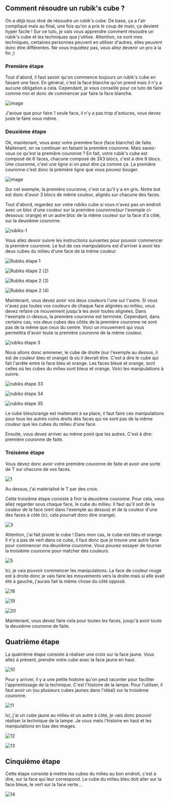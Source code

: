 ## Comment résoudre un rubik's cube ?

On a déjà tous rêvé de résoudre un rubik's cube. De base, ça a l'air compliqué mais au final, une fois qu'on a pris le coup de main, ça devient hyper facile !
Sur ce tuto, je vais vous apprendre comment résoudre un rubik's cube et les techniques que j'utilise. Attention, ce sont mes techniques, certaines personnes peuvent en utiliser d'autres, elles peuvent donc être différentes.
Ne vous inquiétez pas, vous allez devenir un pro à la fin ;)

### Première étape
Tout d'abord, il faut savoir qu'on commence toujours un rubik's cube en faisant une face. En général, c'est la face blanche qu'on prend mais il n'y a aucune obligation a cela. Cependant, je vous conseille pour ce tuto de faire comme moi et donc de commencer par faire la face blanche. 

![image](https://user-images.githubusercontent.com/98915784/152345647-2e06ed45-930b-4d7f-a4b0-fb0adb3a610c.png)

J'avoue que pour faire 1 seule face, il n'y a pas trop d'astuces, vous devez juste le faire vous même.

### Deuxième étape
Ok, maintenant, vous avez votre première face (face blanche) de faite. Maitenant, on va continuer en faisant la première couronne. Mais savez-vous ce qu'est la première couronne ?
En fait, votre rubik's cube est composé de 6 faces, chacune composé de 3X3 blocs, c'est à dire 9 blocs. Une couronne, c'est une ligne si on peut dire ça comme ça. La première couronne c'est donc la première ligne que vous pouvez bouger. 

![image](https://user-images.githubusercontent.com/98915784/152348001-d4165003-2ae4-404f-9a34-4177f63898fe.png)

Sur cet exemple, la première couronne, c'est ce qu'il y a en gris.
Notre but est donc d'avoir 3 blocs de même couleur, alignés sur chacune des faces. 

Tout d'abord, regardez sur votre rubiks cube si vous n'avez pas un endroit avec un bloc d'une couleur sur la première couronne(sur l'exemple ci-dessous: orange) et un autre bloc de la même couleur sur la face d'à côté, sur la deuxième couronne. 

![rubiks-1](https://user-images.githubusercontent.com/98915784/152350478-effbc8ad-e58c-4688-a5f2-7394f8d09f57.PNG)

Vous allez devoir suivre les instructions suivantes pour pouvoir commencer la première couronne. Le but de ces manipulations est d'arriver à avoir les deux cubes du milieu d'une face de la même couleur.  

![Rubiks étape 1](https://user-images.githubusercontent.com/98915784/152398357-bdc3e8ba-709a-4416-b3a5-a0743d067d45.PNG)

![Rubiks étape 2 (2)](https://user-images.githubusercontent.com/98915784/152400018-ba7a38a5-ab20-4d99-8aa6-0a27dcb02fbd.PNG)

![Rubiks étape 2 (3)](https://user-images.githubusercontent.com/98915784/152400937-637ecf5a-9d1f-40cd-8c4a-b5c30e85aeba.PNG)

![Rubiks étape 2 (4)](https://user-images.githubusercontent.com/98915784/152402179-86e3a969-0dca-46b1-89e8-a5fcf75ab865.PNG)

Maintenant, vous devez avoir vos deux couleurs l'une sur l'autre. Si vous n'avez pas toutes vos couleurs de chaque face alignées au milieu, vous devez refaire ce mouvement jusqu'à les avoir toutes alignées.  Dans l'exemple ci-dessus, la première couronne est terminée. Cependant, dans certains cas, vos deux cubes des côtés de la première couronne ne sont pas de la même que ceux du centre. Voici un mouvement qui vous permettra d'avoir toute la première couronne de la même couleur.

![rubiks étape 3](https://user-images.githubusercontent.com/98915784/152405630-df4ebc2a-2d21-41e1-a87f-4b37b33f3cb6.PNG)

Nous allons donc ammener, le cube de droite (sur l'exemple au dessus, il est de couleur bleu et orange) là où il devrait être. C'est à dire le cube qui fait l'arrête entre la face bleu et orange. Les faces bleue et orange, sont celles où les cubes du milieu sont bleus et orange. 
Voici les manipulations à suivre.

![rubiks étape 33](https://user-images.githubusercontent.com/98915784/152406839-47bfa9ef-90c5-4101-9bc4-339a44439439.PNG)

![rubiks étape 34](https://user-images.githubusercontent.com/98915784/152407764-e8e4f881-2898-430b-a824-4857358dc867.PNG)

![rubiks étape 35](https://user-images.githubusercontent.com/98915784/152408396-ee9c4979-d784-4664-9808-6c7de2d51919.PNG)

Le cube bleu/orange est maitenant à sa place, il faut faire ces manipulations pour tous les autres coins droits des faces qui ne sont pas de la même couleur que les cubes du milieu d'une face. 

Ensuite, vous devez arriver au même point que les autres. C'est à dire: première couronne de faite.

### Troisème étape
Vous devez donc avoir votre première couronne de faite et avoir une sorte de T sur chacune de vos faces. 

![1](https://user-images.githubusercontent.com/98915784/152409521-5c74a464-4e3a-48e9-b39e-f0e1e19530fa.PNG)

 Au dessus, j'ai matérialisé le T par des croix.
 
 Cette troisième étape consiste à finir la deuxième couronne. Pour cela, vous allez regarder sous chaque face, le cube du milieu. Il faut qu'il soit de la couleur de la face (vert dans l'exemple au dessus) et de la couleur d'une des faces à côté (ici, cela pourrait donc être orange). 
 
![3](https://user-images.githubusercontent.com/98915784/152411291-e0643455-1d42-4d0e-9d9b-c43d40d4db58.PNG)

Attention, j'ai fait pivoté le cube !
Dans mon cas, le cube est bleu et orange. Il n'y a pas de vert dans ce cube, il faut donc que je trouve une autre face pour commencer ma deuxième couronne. Vous pouvez essayer de tourner la troisième couronne pour matcher des couleurs. 

![5](https://user-images.githubusercontent.com/98915784/152412845-ca57e036-64de-4f8c-a99f-ec0fb5690a4a.PNG)

Ici, je vais pouvoir commencer les manipulations. La face de couleur rouge est à droite donc je vais faire les mouvements vers la droite mais si elle avait été à gauche, j'aurais fait la même chose du côté opposé. 

![18](https://user-images.githubusercontent.com/98915784/152414765-e8289bce-8081-4165-b67e-d79c7292b6c2.PNG)

![19](https://user-images.githubusercontent.com/98915784/152415254-f85b2231-34d4-4d67-bfcf-82bad2447fb1.PNG)

![20](https://user-images.githubusercontent.com/98915784/152416012-5925f350-d359-4790-8a79-7f2910e0b260.PNG)

Maintenant, vous devez faire cela pour toutes les faces, jusqu'à avoir toute la deuxième couronne de faite.

## Quatrième étape
La quatrième étape consiste à réaliser une croix sur la face jaune. Vous allez à présent, prendre votre cube avec la face jaune en haut.

![10](https://user-images.githubusercontent.com/98915784/152513468-946f0cf1-a2ec-4f6e-888c-f391f25a5aae.PNG)

Pour y arriver, il y a une petite histoire qu'on peut raconter pour faciliter l'apprentissage de la technique. C'est l'histoire de la lampe. Pour l'utiliser, il faut avoir un (ou plusieurs cubes jaunes dans l'idéal) sur la troisième couronne. 

![11](https://user-images.githubusercontent.com/98915784/152513541-8229bf57-05cc-41be-9c21-a86eee1e44d3.PNG)

Ici, j'ai un cube jaune au milieu et un autre à côté, je vais donc pouvoir réaliser la technique de la lampe.
Je vous mets l'histoire en haut et les manipulations en bas des images. 

![12](https://user-images.githubusercontent.com/98915784/152513729-87fd71ad-7c62-4043-bf82-17da8380fea9.PNG)

![13](https://user-images.githubusercontent.com/98915784/152513781-ff63efd2-84eb-4cd9-84ce-86cd5ecbe539.PNG)

## Cinquième étape
Cette étape consiste à mettre les cubes du milieu au bon endroit, c'est à dire, sur la face qui leur correspond. Le cube du milieu bleu doit aller sur la face bleue, le vert sur la face verte...

![14](https://user-images.githubusercontent.com/98915784/152514845-b9cf7065-b61e-4054-a1ab-3476067ccfa3.PNG)










